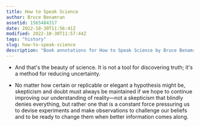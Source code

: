 ```yaml
---
title: How to Speak Science
author: Bruce Benamran
assetid: 1565484317
date: 2022-10-30T11:56:41Z
modified: 2022-10-30T11:57:44Z
tags: "history"
slug: how-to-speak-science
description: "Book annotations for How to Speak Science by Bruce Benamran"
---
```


*  And that's the beauty of science. It is not a tool for discovering truth; it's a method for reducing uncertainty.

*  No matter how certain or replicable or elegant a hypothesis might be, skepticism and doubt must always be maintained if we hope to continue improving our understanding of reality—not a skepticism that blindly denies everything, but rather one that is a constant force pressuring us to devise experiments and make observations to challenge our beliefs and to be ready to change them when better information comes along.

